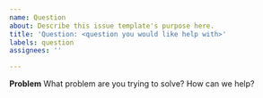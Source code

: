 ```yaml
---
name: Question
about: Describe this issue template's purpose here.
title: 'Question: <question you would like help with>'
labels: question
assignees: ''

---
```


**Problem**
What problem are you trying to solve? How can we help?
